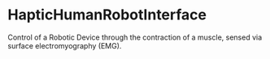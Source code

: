 # HapticHumanRobotInterface
Control of a Robotic Device through the contraction of a muscle, sensed via surface electromyography (EMG).
